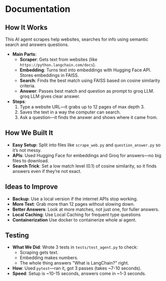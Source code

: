 # Documentation

## How It Works
This AI agent scrapes help websites, searches for info using semantic search and answers questions.

- **Main Parts**:
  - **Scraper**: Gets text from websites (like `https://python.langchain.com/docs`).
  - **Embedding**: Turns text into embeddings with Hugging Face API. Stores embeddings in FAISS.
  - **Search**: Finds the best match using FAISS based on cosine similarity criteria.
  - **Answer**: Passes best match and question as prompt to groq LLM. groq LLM gives clear answer.
- **Steps**:
  1. Type a website URL—it grabs up to 12 pages of max depth 3.
  2. Saves the text in a way the computer can search.
  3. Ask a question—it finds the answer and shows where it came from.

## How We Built It
- **Easy Setup**: Split into files like `scrape_web.py` and `question_answer.py` so it’s not messy.
- **APIs**: Used Hugging Face for embeddings and Groq for answers—no big files to download.
- **Search Trick**: Set a low match level (0.1) of cosine similarity, so it finds answers even if they’re not exact.

## Ideas to Improve
- **Backup**: Use a local version if the internet APIs stop working.
- **More Text**: Grab more than 12 pages without slowing down.
- **Better Answers**: Look at more matches, not just one, for fuller answers.
- **Local Caching**: Use Local Caching for frequent type questions
- **Containerization** Use docker to containerize whole ai agent.

## Testing
- **What We Did**: Wrote 3 tests in `tests/test_agent.py` to check:
  - Scraping gets text.
  - Embedding makes numbers.
  - The whole thing answers "What is LangChain?" right.
- **How**: Used `pytest`—ran it, got 3 passes (takes ~7-10 seconds).
- **Speed**: Setup is ~10-15 seconds, answers come in ~1-3 seconds.
